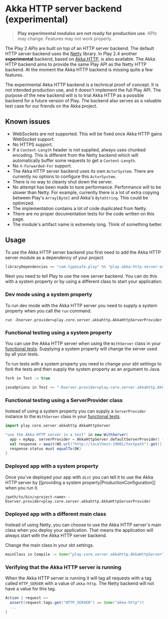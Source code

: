 <!--- Copyright (C) 2009-2014 Typesafe Inc. <http://www.typesafe.com> -->
# Akka HTTP server backend (experimental)

> **Play experimental modules are not ready for production use**. APIs may change. Features may not work properly.

The Play 2 APIs are built on top of an HTTP server backend. The default HTTP server backend uses the [Netty](http://netty.io/) library. In Play 2.4 another **experimental** backend, based on [Akka HTTP](http://akka.io/), is also available. The Akka HTTP backend aims to provide the same Play API as the Netty HTTP backend. At the moment the Akka HTTP backend is missing quite a few features.

The experimental Akka HTTP backend is a technical proof of concept. It is not intended production use, and it doesn't implement the full Play API. The purpose of the new backend will is to trial Akka HTTP as a possible backend for a future version of Play. The backend also serves as a valuable test case for our friends on the Akka project.

## Known issues

* WebSockets are not supported. This will be fixed once Akka HTTP gains WebSocket support.
* No HTTPS support.
* If a `Content-Length` header is not supplied, always uses chunked encoding. This is different from the Netty backend which will automatically buffer some requests to get a `Content-Length`.
* No `X-Forwarded-For` support.
* The Akka HTTP server backend uses its own `ActorSystem`. There are currently no options to configure this `ActorSystem`.
* There is no way to cleanly shut down the server.
* No attempt has been made to tune performance. Performance will to be slower than Netty. For example, currently there is a lot of extra copying between Play's `Array[Byte]` and Akka's `ByteString`. This could be optimized.
* The implementation contains a lot of code duplicated from Netty.
* There are no proper documentation tests for the code written on this page.
* The module's artifact name is extremely long. Think of something better.

## Usage

To use the Akka HTTP server backend you first need to add the Akka HTTP server module as a dependency of your project.

```scala
libraryDependencies += "com.typesafe.play" %% "play-akka-http-server-experimental" % "%PLAY_VERSION%"
```

Next you need to tell Play to use the new server backend. You can do this with a system property or by using a different class to start your application.

### Dev mode using a system property

To run dev mode with the Akka HTTP server you need to supply a system property when you call the `run` command.

```
run -Dserver.provider=play.core.server.akkahttp.AkkaHttpServerProvider
```

### Functional testing using a system property

You can use the Akka HTTP server when using the `WithServer` class in your [functional tests](ScalaFunctionalTestingWithSpecs2). Supplying a system property will change the server used by all your tests.

To run tests with a system property you need to change your sbt settings to fork the tests and then supply the system property as an argument to Java.

```scala
fork in Test := true

javaOptions in Test += "-Dserver.provider=play.core.server.akkahttp.AkkaHttpServerProvider"
```

### Functional testing using a ServerProvider class

Instead of using a system property you can supply a `ServerProvider` instance to the `WithServer` class in your [functional tests](ScalaFunctionalTestingWithSpecs2).

```scala
import play.core.server.akkahttp.AkkaHttpServer

"use the Akka HTTP server in a test" in new WithServer(
  app = myApp, serverProvider = AkkaHttpServer.defaultServerProvider) {
  val response = await(WS.url("http://localhost:19001/testpath").get())
  response.status must equalTo(OK)
}
```

### Deployed app with a system property

Once you've deployed your app with `dist` you can tell it to use the Akka HTTP server by [[providing a system property|ProductionConfiguration]] when you run it.

```
/path/to/bin/<project-name> -Dserver.provider=play.core.server.akkahttp.AkkaHttpServerProvider
```

### Deployed app with a different main class

Instead of using Netty, you can choose to use the Akka HTTP server's main class when you deploy your application. That means the application will always start with the Akka HTTP server backend.

Change the main class in your sbt settings.

```scala
mainClass in Compile := Some("play.core.server.akkahttp.AkkaHttpServer")
```

### Verifying that the Akka HTTP server is running

When the Akka HTTP server is running it will tag all requests with a tag called `HTTP_SERVER` with a value of `akka-http`. The Netty backend will not have a value for this tag.

```scala
Action { request =>
  assert(request.tags.get("HTTP_SERVER") == Some("akka-http"))
  ...
}
```